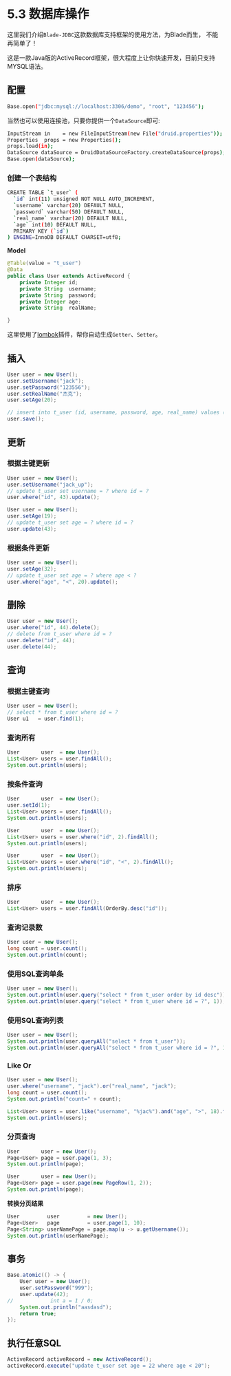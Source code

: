 # 5.3 数据库操作

这里我们介绍`Blade-JDBC`这款数据库支持框架的使用方法，为Blade而生，
不能再简单了！

这是一款Java版的ActiveRecord框架，很大程度上让你快速开发，目前只支持MYSQL语法。

## 配置

```bash
Base.open("jdbc:mysql://localhost:3306/demo", "root", "123456");
```

当然也可以使用连接池，只要你提供一个`DataSource`即可:

```bash
InputStream in    = new FileInputStream(new File("druid.properties"));
Properties  props = new Properties();
props.load(in);
DataSource dataSource = DruidDataSourceFactory.createDataSource(props);
Base.open(dataSource);
```

### 创建一个表结构

```bash
CREATE TABLE `t_user` (
  `id` int(11) unsigned NOT NULL AUTO_INCREMENT,
  `username` varchar(20) DEFAULT NULL,
  `password` varchar(50) DEFAULT NULL,
  `real_name` varchar(20) DEFAULT NULL,
  `age` int(10) DEFAULT NULL,
  PRIMARY KEY (`id`)
) ENGINE=InnoDB DEFAULT CHARSET=utf8;
```

**Model**

```java
@Table(value = "t_user")
@Data
public class User extends ActiveRecord {
    private Integer id;
    private String  username;
    private String  password;
    private Integer age;
    private String  realName;

}
```

这里使用了[lombok](https://projectlombok.org/)插件，帮你自动生成`Getter`、`Setter`。

## 插入

```java
User user = new User();
user.setUsername("jack");
user.setPassword("123556");
user.setRealName("杰克");
user.setAge(20);

// insert into t_user (id, username, password, age, real_name) values (?, ?, ?, ?, ?)
user.save();
```

## 更新

### 根据主键更新

```java
User user = new User();
user.setUsername("jack_up");
// update t_user set username = ? where id = ?
user.where("id", 43).update();
```

```java
User user = new User();
user.setAge(19);
// update t_user set age = ? where id = ?
user.update(43);
```

### 根据条件更新

```java
User user = new User();
user.setAge(32);
// update t_user set age = ? where age < ?
user.where("age", "<", 20).update();
```

## 删除

```java
User user = new User();
user.where("id", 44).delete();
// delete from t_user where id = ?
user.delete("id", 44);
user.delete(44);
```

## 查询

### 根据主键查询

```java
User user = new User();
// select * from t_user where id = ?
User u1   = user.find(1);
```

### 查询所有

```java
User       user  = new User();
List<User> users = user.findAll();
System.out.println(users);
```

### 按条件查询

```java
User       user  = new User();
user.setId(1);
List<User> users = user.findAll();
System.out.println(users);
```

```java
User       user  = new User();
List<User> users = user.where("id", 2).findAll();
System.out.println(users);
```

```java
User       user  = new User();
List<User> users = user.where("id", "<", 2).findAll();
System.out.println(users);
```

### 排序

```java
User       user  = new User();
List<User> users = user.findAll(OrderBy.desc("id"));
```

### 查询记录数

```java
User user = new User();
long count = user.count();
System.out.println(count);
```

### 使用SQL查询单条

```java
User user = new User();
System.out.println(user.query("select * from t_user order by id desc"));
System.out.println(user.query("select * from t_user where id = ?", 1));
```

### 使用SQL查询列表

```java
User user = new User();
System.out.println(user.queryAll("select * from t_user"));
System.out.println(user.queryAll("select * from t_user where id = ?", 1));
```

### Like Or

```java
User user = new User();
user.where("username", "jack").or("real_name", "jack");
long count = user.count();
System.out.println("count=" + count);

List<User> users = user.like("username", "%jac%").and("age", ">", 18).findAll();
System.out.println(users);
```

### 分页查询

```java
User       user = new User();
Page<User> page = user.page(1, 3);
System.out.println(page);
```

```java
User       user = new User();
Page<User> page = user.page(new PageRow(1, 2));
System.out.println(page);
```

**转换分页结果**

```java
User         user         = new User();
Page<User>   page         = user.page(1, 10);
Page<String> userNamePage = page.map(u -> u.getUsername());
System.out.println(userNamePage);
```

## 事务

```java
Base.atomic(() -> {
    User user = new User();
    user.setPassword("999");
    user.update(42);
//            int a = 1 / 0;
    System.out.println("aasdasd");
    return true;
});
```

## 执行任意SQL

```java
ActiveRecord activeRecord = new ActiveRecord();
activeRecord.execute("update t_user set age = 22 where age < 20");
```